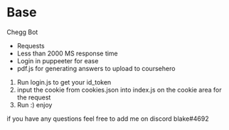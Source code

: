# Base
 Chegg Bot
 - Requests
 - Less than 2000 MS response time
 - Login in puppeeter for ease
 - pdf.js for generating answers to upload to coursehero



 1. Run login.js to get your id_token
 2. input the cookie from cookies.json into index.js on the cookie area for the request
 3. Run :) enjoy



 if you have any questions feel free to add me on discord
 blake#4692
